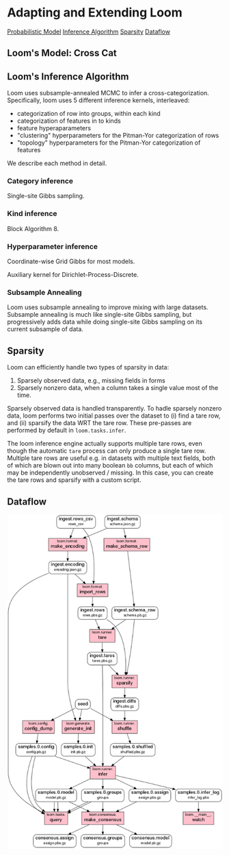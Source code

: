 # Adapting and Extending Loom

[Probabilistic Model](#model)
[Inference Algorithm](#inference)
[Sparsity](#sparsity)
[Dataflow](#dataflow)

## Loom's Model: Cross Cat <a name="model"/>

## Loom's Inference Algorithm <a name="inference"/>

Loom uses subsample-annealed MCMC to infer a cross-categorization.
Specifically, loom uses 5 different inference kernels, interleaved:

* categorization of row into groups, within each kind
* categorization of features in to kinds
* feature hyperaparameters
* "clustering" hyperparameters for the Pitman-Yor categorization of rows
* "topology" hyperparameters for the Pitman-Yor categorization of features

We describe each method in detail.

### Category inference

Single-site Gibbs sampling.

### Kind inference

Block Algorithm 8.

### Hyperparameter inference

Coordinate-wise Grid Gibbs for most models.

Auxiliary kernel for Dirichlet-Process-Discrete.

### Subsample Annealing

Loom uses subsample annealing to improve mixing with large datasets.
Subsample annealing is much like single-site Gibbs sampling,
but progressively adds data while doing single-site Gibbs sampling on its
current subsample of data.

## Sparsity <a name="sparsity"/>

Loom can efficiently handle two types of sparsity in data:

1. Sparsely observed data, e.g., missing fields in forms
2. Sparsely nonzero data, when a column takes a single value most of the time.

Sparsely observed data is handled transparently.
To hadle sparsely nonzero data, loom performs two initial passes over the dataset to (i) find a tare row, and (ii) sparsify the data WRT the tare row.
These pre-passes are performed by default in `loom.tasks.infer`.

The loom inference engine actually supports multiple tare rows, even though
the automatic `tare` process can only produce a single tare row.
Multiple tare rows are useful e.g. in datasets with multiple text fields,
both of which are blown out into many boolean `bb` columns, but each of which
may be independently unobserved / missing.
In this case, you can create the tare rows and sparsify with a custom script.

## Dataflow <a name="dataflow"/>

![Dataflow](dataflow.png)

